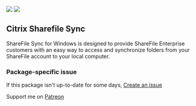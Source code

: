 [![](https://img.shields.io/chocolatey/v/citrix-sharefile-sync?color=green&label=citrix-sharefile-sync)](https://chocolatey.org/packages/citrix-sharefile-sync) [![](https://img.shields.io/chocolatey/dt/citrix-sharefile-sync)](https://chocolatey.org/packages/citrix-sharefile-sync)

## Citrix Sharefile Sync
ShareFile Sync for Windows is designed to provide ShareFile Enterprise customers with an easy 
way to access and synchronize folders from your ShareFile account to your local computer.

### Package-specific issue
If this package isn't up-to-date for some days, [Create an issue](https://github.com/tunisiano187/Chocolatey-packages/issues/new/choose)

Support me on [Patreon](https://www.patreon.com/bePatron?u=39585820)
